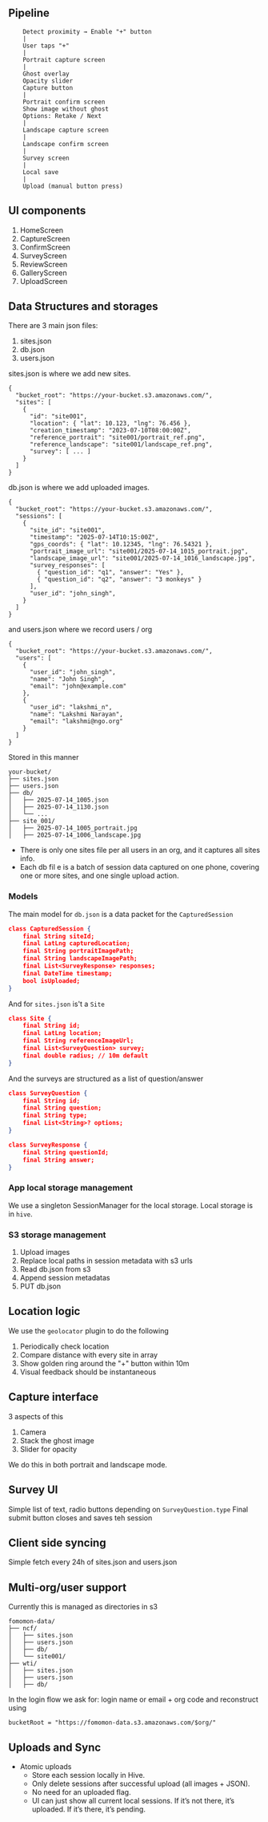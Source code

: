 

## Pipeline 

```
	Detect proximity → Enable "+" button
	|
	User taps "+"
	|
	Portrait capture screen
	|
	Ghost overlay
	Opacity slider
	Capture button
	|
	Portrait confirm screen
	Show image without ghost
	Options: Retake / Next
	|
	Landscape capture screen
	|
	Landscape confirm screen
	|
	Survey screen
	|
	Local save
	|
	Upload (manual button press)
```

## UI components 

1. HomeScreen
2. CaptureScreen
3. ConfirmScreen
4. SurveyScreen
5. ReviewScreen
6. GalleryScreen
7. UploadScreen


## Data Structures and storages 

There are 3 main json files: 
1. sites.json
2. db.json 
3. users.json

sites.json is where we add new sites. 
```
{
  "bucket_root": "https://your-bucket.s3.amazonaws.com/",
  "sites": [
    {
      "id": "site001",
      "location": { "lat": 10.123, "lng": 76.456 },
      "creation_timestamp": "2023-07-10T08:00:00Z",
      "reference_portrait": "site001/portrait_ref.png",
      "reference_landscape": "site001/landscape_ref.png",
      "survey": [ ... ]
    }
  ]
}
```
db.json is where we add uploaded images. 

```
{
  "bucket_root": "https://your-bucket.s3.amazonaws.com/",
  "sessions": [
    {
      "site_id": "site001",
      "timestamp": "2025-07-14T10:15:00Z",
      "gps_coords": { "lat": 10.12345, "lng": 76.54321 },
      "portrait_image_url": "site001/2025-07-14_1015_portrait.jpg",
      "landscape_image_url": "site001/2025-07-14_1016_landscape.jpg",
      "survey_responses": [
        { "question_id": "q1", "answer": "Yes" },
        { "question_id": "q2", "answer": "3 monkeys" }
      ],
      "user_id": "john_singh",
    }
  ]
}
```
and users.json where we record users / org
```
{
  "bucket_root": "https://your-bucket.s3.amazonaws.com/",
  "users": [
    {
      "user_id": "john_singh",
      "name": "John Singh",
      "email": "john@example.com"
    },
    {
      "user_id": "lakshmi_n",
      "name": "Lakshmi Narayan",
      "email": "lakshmi@ngo.org"
    }
  ]
}
```

Stored in this manner 
```
your-bucket/
├── sites.json
├── users.json
├── db/
│   ├── 2025-07-14_1005.json  
│   ├── 2025-07-14_1130.json
│   └── ...
├── site_001/
│   ├── 2025-07-14_1005_portrait.jpg
│   ├── 2025-07-14_1006_landscape.jpg
```
* There is only one sites file per all users in an org, and it captures all sites info. 
* Each db fil
e is a batch of session data captured on one phone, covering one or more sites, and one single upload action. 

### Models 

The main model for `db.json` is a data packet for the `CapturedSession`

```json
class CapturedSession {
	final String siteId;
	final LatLng capturedLocation;
	final String portraitImagePath;
	final String landscapeImagePath;
	final List<SurveyResponse> responses;
	final DateTime timestamp;
	bool isUploaded;
}
```

And for `sites.json` is't a `Site`
```json
class Site {
	final String id;
	final LatLng location;
	final String referenceImageUrl;
	final List<SurveyQuestion> survey;
	final double radius; // 10m default
}
```

And the surveys are structured as a list of question/answer 
```json 
class SurveyQuestion {
	final String id;
	final String question;
	final String type;
	final List<String>? options;
}

class SurveyResponse {
	final String questionId;
	final String answer;
}
```

### App local storage management 

We use a singleton SessionManager for the local storage.
Local storage is in `hive`. 

### S3 storage management 

1. Upload images 
2. Replace local paths in session metadata with s3 urls
3. Read db.json from s3
4. Append session metadatas
5. PUT db.json


## Location logic 

We use the `geolocator` plugin to do the following 
1. Periodically check location
2. Compare distance with every site in array
3. Show golden ring around the "+" button within 10m 
4. Visual feedback should be instantaneous


## Capture interface 

3 aspects of this
1. Camera 
2. Stack the ghost image 
3. Slider for opacity 

We do this in both portrait and landscape mode. 

## Survey UI 

Simple list of text, radio buttons depending on `SurveyQuestion.type`
Final submit button closes and saves teh session 

## Client side syncing 

Simple fetch every 24h of sites.json and users.json

## Multi-org/user support 

Currently this is managed as directories in s3
```
fomomon-data/
├── ncf/
│   ├── sites.json
│   ├── users.json
│   ├── db/
│   └── site001/
├── wti/
│   ├── sites.json
│   ├── users.json
│   ├── db/
```

In the login flow we ask for: login name or email + org code and reconstruct using 
```
bucketRoot = "https://fomomon-data.s3.amazonaws.com/$org/"
```

## Uploads and Sync 

* Atomic uploads 
	- Store each session locally in Hive.
	- Only delete sessions after successful upload (all images + JSON).
	- No need for an uploaded flag.
	- UI can just show all current local sessions. If it’s not there, it’s
	  uploaded. If it’s there, it’s pending.

